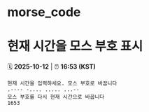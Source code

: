 # morse_code
# 현재 시간을 모스 부호 표시
<!-- MORSE_TIME_START -->
🗓️ **2025-10-12** | ⏰ **16:53 (KST)**

```
현재 시간을 입력하세요. 모스 부호로 바꿉니다
.---- -.... ..... ...--
모스 부호를 다시 현재 시간으로 바꿉니다
1653
```
<!-- MORSE_TIME_END -->
